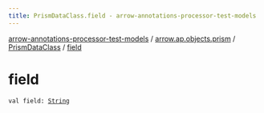 ```yaml
---
title: PrismDataClass.field - arrow-annotations-processor-test-models
---
```


[arrow-annotations-processor-test-models](../../index.html) / [arrow.ap.objects.prism](../index.html) / [PrismDataClass](index.html) / [field](./field.html)

# field

`val field: `[`String`](https://kotlinlang.org/api/latest/jvm/stdlib/kotlin/-string/index.html)